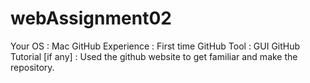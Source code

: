 # webAssignment02
Your OS : Mac
GitHub Experience : First time 
GitHub Tool : GUI 
GitHub Tutorial [if any] : Used the github website to get familiar and make the repository. 
